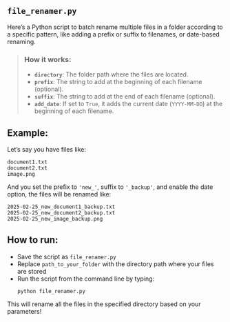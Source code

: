 ## `file_renamer.py`
Here’s a Python script to batch rename multiple files in a folder according to a specific pattern, like adding a prefix or suffix to filenames, or date-based renaming.

> ### How it works:
> - **`directory`**: The folder path where the files are located.
> - **`prefix`**: The string to add at the beginning of each filename (optional).
> - **`suffix`**: The string to add at the end of each filename (optional).
> - **`add_date`**: If set to `True`, it adds the current date (`YYYY-MM-DD`) at the beginning of each filename.

## Example:
Let’s say you have files like:
```
document1.txt
document2.txt
image.png
```
And you set the prefix to `'new_'`, suffix to `'_backup'`, and enable the date option, the files will be renamed like:
```
2025-02-25_new_document1_backup.txt
2025-02-25_new_document2_backup.txt
2025-02-25_new_image_backup.png
```

## How to run:
- Save the script as `file_renamer.py`
- Replace `path_to_your_folder` with the directory path where your files are stored
- Run the script from the command line by typing:
  ```
  python file_renamer.py
  ```
This will rename all the files in the specified directory based on your parameters!
